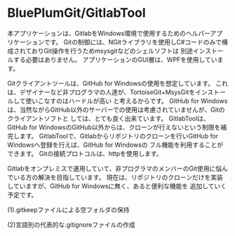 ﻿BluePlumGit/GitlabTool
===========

本アプリケーションは、GitlabをWindows環境で使用するためのヘルパーアプリケーションです。
Gitの制御には、NGitライブラリを使用しC#コードのみで構成されておりGit操作を行うためmsysgitなどのシェルソフトは
別途インストールする必要はありません。
アプリケーションのGUI層は、WPFを使用しています。

Gitクライアントツールは、GitHub for Windowsの使用を想定しています。
これは、デザイナーなど非プログラマの人達が、TortoiseGit+MsysGitをインストールして使いこなすのはハードルが高い
と考えるからです。
GitHub for Windowsは、当然ながらGitHub以外のサーバーでの使用は考慮されていませんが、Gitのクライアントソフトと
しては、とても良く出来ています。
GitlabToolは、GitHub for WindowsのGitHub以外からは、クローンが行えないという制限を補完します。
GitlabToolで、Gitlabからリポジトリのクローンを行いGitHub for Windowsへ登録を行えば、GitHub for Windowsの
フル機能を利用することができます。
Gitの接続プロトコルは、httpを使用します。

Gitlabをオンプレミスで運用していて、非プログラマのメンバーのGit使用に悩んでいる方の解決を目指しています。
現在は、リポジトリのクローンだけを実装していますが、GitHub for Windowsに無く、あると便利な機能を
追加していく予定です。

(1).gitkeepファイルによる空フォルダの保持

(2)言語別の代表的な.gitignoreファイルの作成
